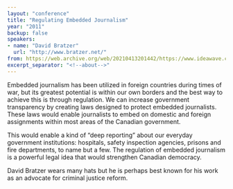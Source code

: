 ```yaml
---
layout: "conference"
title: "Regulating Embedded Journalism"
year: "2011"
backup: false
speakers:
- name: "David Bratzer"
  url: "http://www.bratzer.net/"
from: https://web.archive.org/web/20210413201442/https://www.ideawave.ca/2011-conference/regulating-embedded-journalism
excerpt_separator: "<!--about-->"
---
```


Embedded journalism has been utilized in foreign countries during times of
war, but its greatest potential is within our own borders and the best way to
achieve this is through regulation. We can increase government transparency by
creating laws designed to protect embedded journalists. These laws would
enable journalists to embed on domestic and foreign assignments within most
areas of the Canadian government.

This would enable a kind of “deep reporting” about our everyday government
institutions: hospitals, safety inspection agencies, prisons and fire
departments, to name but a few. The regulation of embedded journalism is a
powerful legal idea that would strengthen Canadian democracy.

<!--about-->

David Bratzer wears many hats but he is perhaps best known for his work
as an advocate for criminal justice reform.
